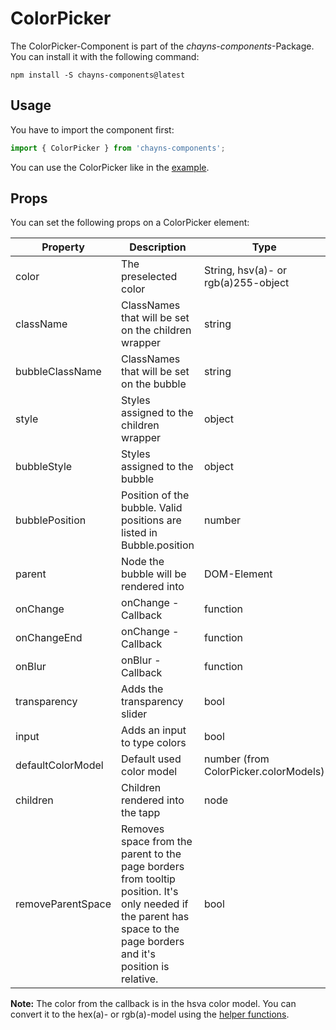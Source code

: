 # ColorPicker #

The ColorPicker-Component is part of the *chayns-components*-Package. You can install it with the following command:

    npm install -S chayns-components@latest

## Usage ##

You have to import the component first:

```jsx harmony
import { ColorPicker } from 'chayns-components';
```

You can use the ColorPicker like in the [example](https://github.com/TobitSoftware/chayns-components/blob/master/examples/react-chayns-color_picker/Example.jsx).


## Props ##
You can set the following props on a ColorPicker element:

| Property      | Description                                                                             | Type       |
|---------------|-----------------------------------------------------------------------------------------|------------|
| color         | The preselected color                                                                   | String, hsv(a)- or rgb(a)255-object |
| className     | ClassNames that will be set on the children wrapper                                     | string     |
| bubbleClassName| ClassNames that will be set on the bubble                                              | string     |
| style         | Styles assigned to the children wrapper                                                 | object     |
| bubbleStyle   | Styles assigned to the bubble                                                           | object     |
| bubblePosition | Position of the bubble. Valid positions are listed in Bubble.position                  | number     |
| parent        | Node the bubble will be rendered into                                                   | DOM-Element|
| onChange      | onChange - Callback                                                                     | function   |
| onChangeEnd   | onChange - Callback                                                                     | function   |
| onBlur        | onBlur - Callback                                                                       | function   |
| transparency  | Adds the transparency slider                                                            | bool       |
| input         | Adds an input to type colors                                                            | bool       |
| defaultColorModel | Default used color model                                                            | number (from ColorPicker.colorModels) |
| children      | Children rendered into the tapp                                                         | node       |
| removeParentSpace| Removes space from the parent to the page borders from tooltip position. It's only needed if the parent has space to the page borders and it's position is relative. | bool |

**Note:** The color from the callback is in the hsva color model. You can convert it to the hex(a)- or rgb(a)-model using the [helper functions](https://github.com/TobitSoftware/chayns-components/blob/master/src/utils/color/README.md).
